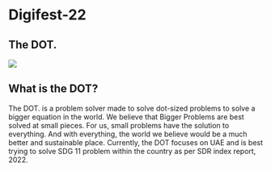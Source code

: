 # Digifest-22

<h2>The DOT.</h2>
<img src="![The DOT](https://user-images.githubusercontent.com/86942363/188174842-ac2d0cc2-d3cc-484d-9d6b-3f6f96a009e1.png)">


<h2>What is the DOT?</h2>

The DOT. is a problem solver made to solve dot-sized problems to solve a bigger equation in the world. We believe that Bigger Problems are best solved at small pieces. 
For us, small problems have the solution to everything. And with everything, the world we believe would be a much better and sustainable place. Currently, the DOT focuses on UAE and is best trying to solve SDG 11 problem within the country as per SDR index report, 2022.  
